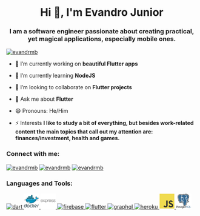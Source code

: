 <h1 align="center">Hi 👋, I'm Evandro Junior</h1>
<h3 align="center">I am a software engineer passionate about creating practical, yet magical applications, especially mobile ones.</h3>

<p align="left"> <a href="https://twitter.com/evandrmb" target="blank"><img src="https://img.shields.io/twitter/follow/evandrmb?logo=twitter&style=for-the-badge" alt="evandrmb" /></a> </p>

- 🔭 I’m currently working on **beautiful Flutter apps**

- 🌱 I’m currently learning **NodeJS**

- 👯 I’m looking to collaborate on **Flutter projects**

- 💬 Ask me about **Flutter**

- 😄 Pronouns: He/Him

- ⚡ Interests **I like to study a bit of everything, but besides work-related content the main topics that call out my attention are: finances/investment, health and games.**

<h3 align="left">Connect with me:</h3>
<p align="left">
<a href="https://twitter.com/evandrmb" target="blank"><img align="center" src="https://raw.githubusercontent.com/rahuldkjain/github-profile-readme-generator/master/src/images/icons/Social/twitter.svg" alt="evandrmb" height="30" width="40" /></a>
<a href="https://linkedin.com/in/evandrmb" target="blank"><img align="center" src="https://raw.githubusercontent.com/rahuldkjain/github-profile-readme-generator/master/src/images/icons/Social/linked-in-alt.svg" alt="evandrmb" height="30" width="40" /></a>
<a href="https://www.codewars.com/users/evandrmb" target="blank"><img align="center" src="https://www.codewars.com/users/evandrmb/badges/micro" alt="evandrmb"  /></a>
</p>

<h3 align="left">Languages and Tools:</h3>
<p align="left"> <a href="https://dart.dev" target="_blank" rel="noreferrer"> <img src="https://www.vectorlogo.zone/logos/dartlang/dartlang-icon.svg" alt="dart" width="40" height="40"/> </a> <a href="https://www.docker.com/" target="_blank" rel="noreferrer"> <img src="https://raw.githubusercontent.com/devicons/devicon/master/icons/docker/docker-original-wordmark.svg" alt="docker" width="40" height="40"/> </a> <a href="https://expressjs.com" target="_blank" rel="noreferrer"> <img src="https://raw.githubusercontent.com/devicons/devicon/master/icons/express/express-original-wordmark.svg" alt="express" width="40" height="40"/> </a> <a href="https://firebase.google.com/" target="_blank" rel="noreferrer"> <img src="https://www.vectorlogo.zone/logos/firebase/firebase-icon.svg" alt="firebase" width="40" height="40"/> </a> <a href="https://flutter.dev" target="_blank" rel="noreferrer"> <img src="https://www.vectorlogo.zone/logos/flutterio/flutterio-icon.svg" alt="flutter" width="40" height="40"/> </a> <a href="https://graphql.org" target="_blank" rel="noreferrer"> <img src="https://www.vectorlogo.zone/logos/graphql/graphql-icon.svg" alt="graphql" width="40" height="40"/> </a> <a href="https://heroku.com" target="_blank" rel="noreferrer"> <img src="https://www.vectorlogo.zone/logos/heroku/heroku-icon.svg" alt="heroku" width="40" height="40"/> </a> <a href="https://developer.mozilla.org/en-US/docs/Web/JavaScript" target="_blank" rel="noreferrer"> <img src="https://raw.githubusercontent.com/devicons/devicon/master/icons/javascript/javascript-original.svg" alt="javascript" width="40" height="40"/> </a> <a href="https://www.postgresql.org" target="_blank" rel="noreferrer"> <img src="https://raw.githubusercontent.com/devicons/devicon/master/icons/postgresql/postgresql-original-wordmark.svg" alt="postgresql" width="40" height="40"/> </a> <a href="https://reactjs.org/" target="_blank" rel="noreferrer"></a> </p>
